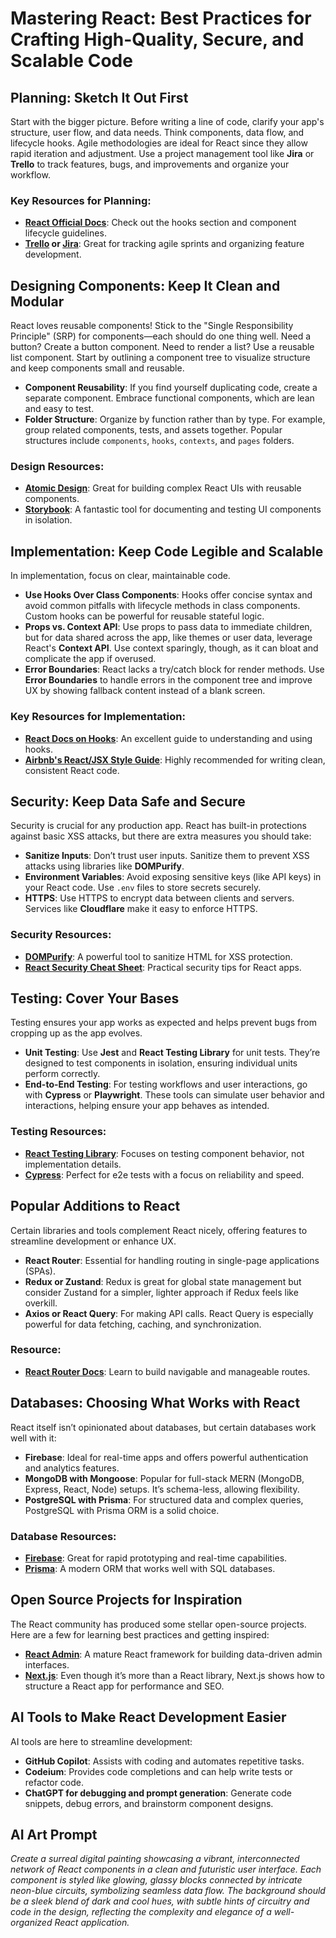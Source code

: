 # Mastering React: Best Practices for Crafting High-Quality, Secure, and Scalable Code

## Planning: Sketch It Out First

Start with the bigger picture. Before writing a line of code, clarify your app's structure, user flow, and data needs. Think components, data flow, and lifecycle hooks. Agile methodologies are ideal for React since they allow rapid iteration and adjustment. Use a project management tool like **Jira** or **Trello** to track features, bugs, and improvements and organize your workflow.

### Key Resources for Planning:
- **[React Official Docs](https://react.dev/)**: Check out the hooks section and component lifecycle guidelines.
- **[Trello](https://trello.com/) or [Jira](https://www.atlassian.com/software/jira)**: Great for tracking agile sprints and organizing feature development.

## Designing Components: Keep It Clean and Modular

React loves reusable components! Stick to the "Single Responsibility Principle" (SRP) for components—each should do one thing well. Need a button? Create a button component. Need to render a list? Use a reusable list component. Start by outlining a component tree to visualize structure and keep components small and reusable.

- **Component Reusability**: If you find yourself duplicating code, create a separate component. Embrace functional components, which are lean and easy to test.
- **Folder Structure**: Organize by function rather than by type. For example, group related components, tests, and assets together. Popular structures include `components`, `hooks`, `contexts`, and `pages` folders.

### Design Resources:
- **[Atomic Design](https://bradfrost.com/blog/post/atomic-web-design/)**: Great for building complex React UIs with reusable components.
- **[Storybook](https://storybook.js.org/)**: A fantastic tool for documenting and testing UI components in isolation.

## Implementation: Keep Code Legible and Scalable

In implementation, focus on clear, maintainable code. 

- **Use Hooks Over Class Components**: Hooks offer concise syntax and avoid common pitfalls with lifecycle methods in class components. Custom hooks can be powerful for reusable stateful logic.
- **Props vs. Context API**: Use props to pass data to immediate children, but for data shared across the app, like themes or user data, leverage React's **Context API**. Use context sparingly, though, as it can bloat and complicate the app if overused.
- **Error Boundaries**: React lacks a try/catch block for render methods. Use **Error Boundaries** to handle errors in the component tree and improve UX by showing fallback content instead of a blank screen.

### Key Resources for Implementation:
- **[React Docs on Hooks](https://reactjs.org/docs/hooks-intro.html)**: An excellent guide to understanding and using hooks.
- **[Airbnb's React/JSX Style Guide](https://github.com/airbnb/javascript/tree/master/react)**: Highly recommended for writing clean, consistent React code.

## Security: Keep Data Safe and Secure

Security is crucial for any production app. React has built-in protections against basic XSS attacks, but there are extra measures you should take:

- **Sanitize Inputs**: Don’t trust user inputs. Sanitize them to prevent XSS attacks using libraries like **DOMPurify**.
- **Environment Variables**: Avoid exposing sensitive keys (like API keys) in your React code. Use `.env` files to store secrets securely.
- **HTTPS**: Use HTTPS to encrypt data between clients and servers. Services like **Cloudflare** make it easy to enforce HTTPS.

### Security Resources:
- **[DOMPurify](https://github.com/cure53/DOMPurify)**: A powerful tool to sanitize HTML for XSS protection.
- **[React Security Cheat Sheet](https://cheatsheetseries.owasp.org/cheatsheets/React_Security_Cheat_Sheet.html)**: Practical security tips for React apps.

## Testing: Cover Your Bases

Testing ensures your app works as expected and helps prevent bugs from cropping up as the app evolves.

- **Unit Testing**: Use **Jest** and **React Testing Library** for unit tests. They’re designed to test components in isolation, ensuring individual units perform correctly.
- **End-to-End Testing**: For testing workflows and user interactions, go with **Cypress** or **Playwright**. These tools can simulate user behavior and interactions, helping ensure your app behaves as intended.

### Testing Resources:
- **[React Testing Library](https://testing-library.com/docs/react-testing-library/intro/)**: Focuses on testing component behavior, not implementation details.
- **[Cypress](https://www.cypress.io/)**: Perfect for e2e tests with a focus on reliability and speed.

## Popular Additions to React

Certain libraries and tools complement React nicely, offering features to streamline development or enhance UX.

- **React Router**: Essential for handling routing in single-page applications (SPAs).
- **Redux or Zustand**: Redux is great for global state management but consider Zustand for a simpler, lighter approach if Redux feels like overkill.
- **Axios or React Query**: For making API calls. React Query is especially powerful for data fetching, caching, and synchronization.

### Resource:
- **[React Router Docs](https://reactrouter.com/)**: Learn to build navigable and manageable routes.

## Databases: Choosing What Works with React

React itself isn’t opinionated about databases, but certain databases work well with it:

- **Firebase**: Ideal for real-time apps and offers powerful authentication and analytics features.
- **MongoDB with Mongoose**: Popular for full-stack MERN (MongoDB, Express, React, Node) setups. It’s schema-less, allowing flexibility.
- **PostgreSQL with Prisma**: For structured data and complex queries, PostgreSQL with Prisma ORM is a solid choice.

### Database Resources:
- **[Firebase](https://firebase.google.com/)**: Great for rapid prototyping and real-time capabilities.
- **[Prisma](https://www.prisma.io/)**: A modern ORM that works well with SQL databases.

## Open Source Projects for Inspiration

The React community has produced some stellar open-source projects. Here are a few for learning best practices and getting inspired:

- **[React Admin](https://github.com/marmelab/react-admin)**: A mature React framework for building data-driven admin interfaces.
- **[Next.js](https://nextjs.org/)**: Even though it’s more than a React library, Next.js shows how to structure a React app for performance and SEO.

## AI Tools to Make React Development Easier

AI tools are here to streamline development:

- **GitHub Copilot**: Assists with coding and automates repetitive tasks. 
- **Codeium**: Provides code completions and can help write tests or refactor code.
- **ChatGPT for debugging and prompt generation**: Generate code snippets, debug errors, and brainstorm component designs.

## AI Art Prompt

*Create a surreal digital painting showcasing a vibrant, interconnected network of React components in a clean and futuristic user interface. Each component is styled like glowing, glassy blocks connected by intricate neon-blue circuits, symbolizing seamless data flow. The background should be a sleek blend of dark and cool hues, with subtle hints of circuitry and code in the design, reflecting the complexity and elegance of a well-organized React application.*